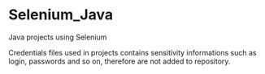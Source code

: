 # Selenium_Java
Java projects using Selenium


Credentials files used in projects contains sensitivity informations such as login, passwords and so on, therefore are not added to repository.
